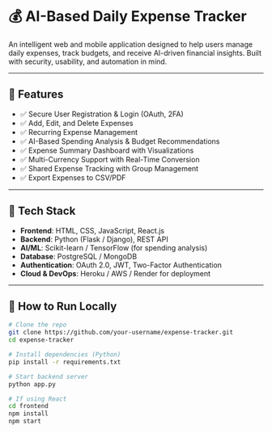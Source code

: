 # 💰 AI-Based Daily Expense Tracker

An intelligent web and mobile application designed to help users manage daily expenses, track budgets, and receive AI-driven financial insights. Built with security, usability, and automation in mind.

---

## 📌 Features

- ✅ Secure User Registration & Login (OAuth, 2FA)
- ✅ Add, Edit, and Delete Expenses
- ✅ Recurring Expense Management
- ✅ AI-Based Spending Analysis & Budget Recommendations
- ✅ Expense Summary Dashboard with Visualizations
- ✅ Multi-Currency Support with Real-Time Conversion
- ✅ Shared Expense Tracking with Group Management
- ✅ Export Expenses to CSV/PDF

---

## 🧱 Tech Stack

- **Frontend**: HTML, CSS, JavaScript, React.js
- **Backend**: Python (Flask / Django), REST API
- **AI/ML**: Scikit-learn / TensorFlow (for spending analysis)
- **Database**: PostgreSQL / MongoDB
- **Authentication**: OAuth 2.0, JWT, Two-Factor Authentication
- **Cloud & DevOps**: Heroku / AWS / Render for deployment

---

## 🚀 How to Run Locally

```bash
# Clone the repo
git clone https://github.com/your-username/expense-tracker.git
cd expense-tracker

# Install dependencies (Python)
pip install -r requirements.txt

# Start backend server
python app.py

# If using React
cd frontend
npm install
npm start

